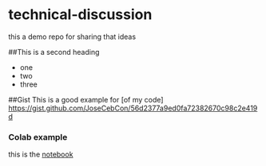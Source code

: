 # technical-discussion
this a demo repo for sharing that ideas

##This is a second heading


* one
* two
* three

##Gist
This is a good example for [of my code] https://gist.github.com/JoseCebCon/56d2377a9ed0fa72382670c98c2e419d

### Colab example
this is the [notebook](https://github.com/JoseCebCon/technical-discussion.ipynb)
